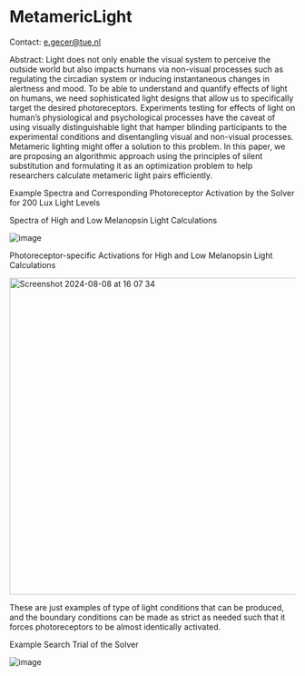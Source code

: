 # MetamericLight

Contact: e.gecer@tue.nl

Abstract: Light does not only enable the visual system to perceive the outside world but also impacts humans via non-visual processes such as regulating the circadian system or inducing instantaneous changes in alertness and mood. To be able to understand and quantify effects of light on humans, we need sophisticated light designs that allow us to specifically target the 
desired photoreceptors. Experiments testing for effects of light on human’s physiological and psychological processes have the caveat of using visually distinguishable light that hamper blinding participants to the experimental conditions and disentangling visual and non-visual processes. Metameric lighting might offer a solution to this problem. In this paper, we are proposing an algorithmic approach using the principles of silent substitution and formulating it as an optimization problem to help researchers calculate metameric light pairs efficiently. 

Example Spectra and Corresponding Photoreceptor Activation by the Solver for 200 Lux Light Levels

Spectra of High and Low Melanopsin Light Calculations

![image](https://github.com/user-attachments/assets/5a7ab8e0-ca34-4fa4-8aa5-e0f4873fa5f9)

Photoreceptor-specific Activations for High and Low Melanopsin Light Calculations

<img width="558" alt="Screenshot 2024-08-08 at 16 07 34" src="https://github.com/user-attachments/assets/c48b0ecd-e0c7-48d6-a9af-0087be398e03">





These are just examples of type of light conditions that can be produced, and the boundary conditions can be made as strict as needed such that it forces photoreceptors to be almost identically activated. 

Example Search Trial of the Solver

![image](https://github.com/user-attachments/assets/426d646f-8d08-4c2c-95ed-9c36933a726f)
